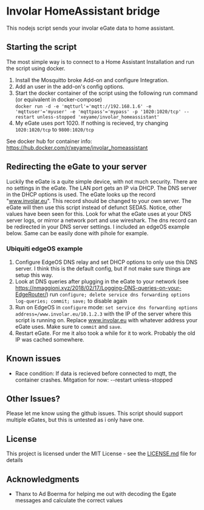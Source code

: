 # Involar HomeAssistant bridge

This nodejs script sends your involar eGate data to home assistant.

## Starting the script
The most simple way is to connect to a Home Assistant Installation and run the script using docker.
1. Install the Mosquitto broke Add-on and configure Integration.
2. Add an user in the add-on's config options.
3. Start the docker container of the script using the following run command (or equivalent in docker-compose)  
`docker run -d -e 'mqtturl'='mqtt://192.168.1.6' -e 'mqttuser'='myuser' -e 'mqttpass'='mypass' -p '1020:1020/tcp' --restart unless-stopped 'xeyame/involar_homeassistant'`
6. My eGate uses port 1020. If nothing is recieved, try changing `1020:1020/tcp` to `9800:1020/tcp`

See docker hub for container info: https://hub.docker.com/r/xeyame/involar_homeassistant

## Redirecting the eGate to your server
Luckily the eGate is a quite simple device, with not much security.
There are no settings in the eGate. The LAN port gets an IP via DHCP.
The DNS server in the DHCP options is used. The eGate looks up the record "www.involar.eu".
This record should be changed to your own server. The eGate will then use this script instead of defunct SEDAS. 
Notice, other values have been seen for this. Look for what the eGate uses at your DNS server logs, or mirror a network port and use wireshark.
The dns record can be redirected in your DNS server settings. I included an edgeOS example below. Same can be easily done with pihole for example.

### Ubiquiti edgeOS example
1. Configure EdgeOS DNS relay and set DHCP options to only use this DNS server. I think this is the default config, but if not make sure things are setup this way.
2. Look at DNS queries after plugging in the eGate to your network (see https://nmaggioni.xyz/2018/02/17/Logging-DNS-queries-on-your-EdgeRouter/)
run `configure; delete service dns forwarding options log-queries; commit; save;` to disable again
3. Run on EdgeOS in `configure` mode: `set service dns forwarding options address=/www.involar.eu/10.1.2.3` with the IP of the server where this script is running on. Replace www.involar.eu with whatever address your eGate uses. Make sure to `commit` and `save`.
4. Restart eGate. For me it also took a while for it to work. Probably the old IP was cached somewhere.

## Known issues
- Race condition: If data is recieved before connected to mqtt, the container crashes. Mitgation for now: --restart unless-stopped

## Other Issues?
Please let me know using the github issues.
This script should support multiple eGates, but this is untested as i only have one.


## License

This project is licensed under the MIT License - see the [LICENSE.md](LICENSE.md) file for details

## Acknowledgments

* Thanx to Ad Boerma for helping me out with decoding the Egate messages and calculate the correct values
